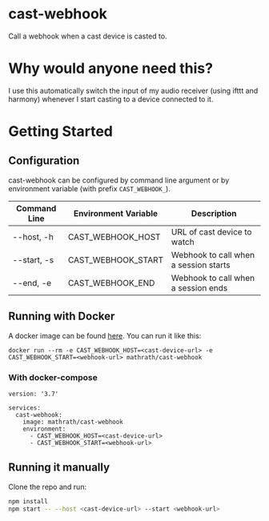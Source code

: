 # cast-webhook

Call a webhook when a cast device is casted to.

# Why would anyone need this?

I use this automatically switch the input of my audio receiver (using ifttt and harmony) whenever I start casting to a device connected to it.

# Getting Started

## Configuration

cast-webhook can be configured by command line argument or by environment variable (with prefix `CAST_WEBHOOK_`).

| Command Line | Environment Variable | Description                           |
|--------------|----------------------|---------------------------------------|
| --host, -h   | CAST_WEBHOOK_HOST    | URL of cast device to watch           |
| --start, -s  | CAST_WEBHOOK_START   | Webhook to call when a session starts |
| --end, -e    | CAST_WEBHOOK_END     | Webhook to call when a session ends   |

## Running with Docker

A docker image can be found [here](https://hub.docker.com/r/mathrath/cast-webhook). You can run it like this:

```
docker run --rm -e CAST_WEBHOOK_HOST=<cast-device-url> -e CAST_WEBHOOK_START=<webhook-url> mathrath/cast-webhook
```

### With docker-compose

```
version: '3.7'

services:
  cast-webhook:
    image: mathrath/cast-webhook
    environment:
      - CAST_WEBHOOK_HOST=<cast-device-url>
      - CAST_WEBHOOK_START=<webhook-url>
```

## Running it manually

Clone the repo and run:

```bash
npm install
npm start -- --host <cast-device-url> --start <webhook-url>
```

